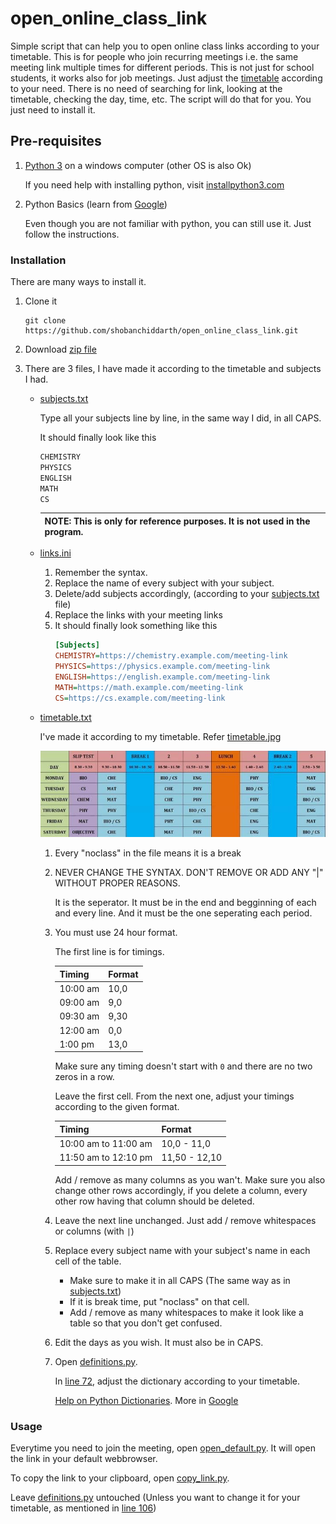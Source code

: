 # open_online_class_link

Simple script that can help you to open online class links according to your timetable.
This is for people who join recurring meetings i.e. the same meeting link multiple times for 
different periods. This is not just for school students, it works also for job meetings. Just
adjust the [timetable](./timetable.txt) according to your need.
There is no need of searching for link, looking at the timetable, checking the day, time, etc.
The script will do that for you. You just need to install it.

## Pre-requisites
1. [Python 3](https://www.python.org) on a windows computer (other OS is also Ok)

   If you need help with installing python, visit [installpython3.com](https://www.installpython3.com)
2. Python Basics 
   (learn from [Google](https://google.com))

   Even though you are not familiar with python, you can still use it. Just follow the instructions.

### Installation

There are many ways to install it.
1. Clone it

   ```git
   git clone https://github.com/shobanchiddarth/open_online_class_link.git
   ```
2. Download [zip file](http://github.com/shobanchiddarth/open_online_class_link/zipball/master/)
3. There are 3 files, I have made it according to the timetable and subjects I had.
   
   - [subjects.txt](./subjects.txt)

      Type all your subjects line by line, in the same way I did, in all CAPS.

      It should finally look like this
      ```txt
      CHEMISTRY
      PHYSICS
      ENGLISH
      MATH
      CS
      ```

      | NOTE: This is only for reference purposes. It is not used in the program. |
      | --- |

   - [links.ini](./links.ini)

      1. Remember the syntax.
      2. Replace the name of every subject with your subject.
      3. Delete/add subjects accordingly, (according to your [subjects.txt](./subjects.txt) file)
      4. Replace the links with your meeting links
      5. It should finally look something like this
         ```ini
         [Subjects]
         CHEMISTRY=https://chemistry.example.com/meeting-link
         PHYSICS=https://physics.example.com/meeting-link
         ENGLISH=https://english.example.com/meeting-link
         MATH=https://math.example.com/meeting-link
         CS=https://cs.example.com/meeting-link
         ```

   - [timetable.txt](./timetable.txt)

      I've made it according to my timetable. Refer [timetable.jpg](./Assets/timetable.jpg)

      ![timetable.jpg](./Assets/timetable.jpg)
      
      1. Every "noclass" in the file means it is a break
      2. NEVER CHANGE THE SYNTAX. DON'T REMOVE OR ADD ANY "|" WITHOUT PROPER REASONS.
         
         It is the seperator. It must be in the end and begginning of each and every line. And it must be
         the one seperating each period.
      3. You must use 24 hour format.
         
         The first line is for timings.

         | Timing   | Format |
         | -------- | ------ |
         | 10:00 am | 10,0   |
         | 09:00 am | 9,0    |
         | 09:30 am | 9,30   |
         | 12:00 am | 0,0    |
         | 1:00 pm  | 13,0   |

         Make sure any timing doesn't start with  `0`  and there are no two zeros in a row.

         Leave the first cell. From the next one, adjust your timings according to the given format.

         | Timing               | Format        |
         | -------------------- | ------------- |
         | 10:00 am to 11:00 am | 10,0 - 11,0   |
         | 11:50 am to 12:10 pm | 11,50 - 12,10 |

         Add / remove as many columns as you wan't.
         Make sure you also change other rows accordingly, if you delete a column, every other row
         having that column should be deleted.

      4. Leave the next line unchanged. Just add / remove whitespaces or columns (with `|`)

      5. Replace every subject name with your subject's name in each cell of the table. 
         
         - Make sure to make it in all CAPS (The same way as in [subjects.txt](./subjects.txt))
         - If it is break time, put "noclass" on that cell.
         - Add / remove as many whitespaces to make it look like a table so that you don't get confused.
      
      6. Edit the days as you wish. It must also be in CAPS.
      7. Open [definitions.py](./definitions.py). 
         
         In [line 72](./definitions.py#L72), adjust the dictionary according to your timetable.
         
         [Help on Python Dictionaries](https://www.w3schools.com/python/python_dictionaries.asp).
         More in [Google](https://www.google.com)



### Usage

Everytime you need to join the meeting, open [open_default.py](./open_default.py).
It will open the link in your default webbrowser.

To copy the link to your clipboard, open [copy_link.py](./copy_link.py).

Leave [definitions.py](./definitions.py) untouched (Unless you want to change it for your timetable, as
mentioned in [line 106](#L106))